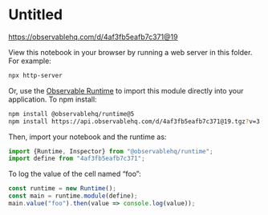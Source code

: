 # Untitled

https://observablehq.com/d/4af3fb5eafb7c371@19

View this notebook in your browser by running a web server in this folder. For
example:

~~~sh
npx http-server
~~~

Or, use the [Observable Runtime](https://github.com/observablehq/runtime) to
import this module directly into your application. To npm install:

~~~sh
npm install @observablehq/runtime@5
npm install https://api.observablehq.com/d/4af3fb5eafb7c371@19.tgz?v=3
~~~

Then, import your notebook and the runtime as:

~~~js
import {Runtime, Inspector} from "@observablehq/runtime";
import define from "4af3fb5eafb7c371";
~~~

To log the value of the cell named “foo”:

~~~js
const runtime = new Runtime();
const main = runtime.module(define);
main.value("foo").then(value => console.log(value));
~~~
